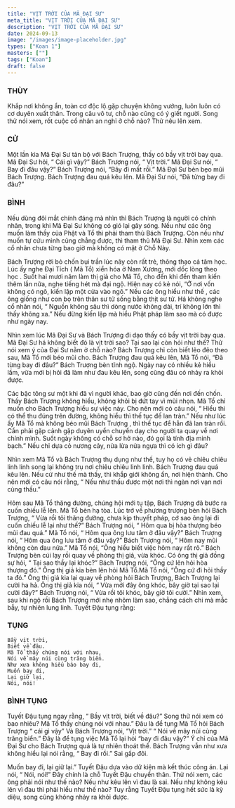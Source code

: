 ```yaml
---
title: "VỊT TRỜI CỦA MÃ ĐẠI SƯ"
meta_title: "VỊT TRỜI CỦA MÃ ĐẠI SƯ"
description: "VỊT TRỜI CỦA MÃ ĐẠI SƯ"
date: 2024-09-13
image: "/images/image-placeholder.jpg"
types: ["Koan 1"]
masters: [""]
tags: ["Koan"]
draft: false
---
```


### THÙY
Khắp nơi không ẩn, toàn cơ độc lộ.gặp chuyện không vướng, luôn luôn có cơ duyên xuất thân. Trong câu vô tư, chỗ nào cũng có ý giết người. Song thử nói xem, rốt cuộc cổ nhân an nghỉ ở chỗ nào? Thử nêu lên xem.


### CỬ
Một lần kia Mã Đại Sư tản bộ với Bách Trượng, thấy có bầy vịt trời bay qua. Mã Đại Sư hỏi, “ Cái gì vậy?” Bách Trượng nói, “ Vịt trời.” Mã Đại Sư nói, “ Bay đi đâu vậy?” Bách Trượng nói, “Bây đi mất rồi.” Mã Đại Sư bèn bẹo mũi Bách Trượng. Bách Trượng đau quá kêu lên. Mã Đại Sư nói, “Đã từng bay đi đâu?”


### BÌNH
Nếu dùng đôi mắt chính đáng mà nhìn thì Bách Trượng là người có chính nhãn, trong khi Mã Đại Sư không có gió lại gây sóng. Nếu như các ông muốn làm thầy của Phật và Tổ thì phải tham thủ Bách Trượng. Còn nếu như muốn tự cứu mình cũng chẳng được, thì tham thủ Mã Đại Sư. Nhìn xem các cổ nhân chưa từng bao giờ mà không có mặt ở Chỗ Này.

Bách Trượng rời bỏ chốn bụi trần lúc nãy còn rất trẻ, thông thạo cả tâm học. Lúc ấy nghe Đại Tích ( Mã Tổ) xiển hóa ở Nam Xương, mới dốc lòng theo học . Suốt hai mươi năm làm thị giả cho Mã Tổ, cho đến khi đến tham kiến thêm lần nữa, nghe tiếng hét mà đại ngộ. Hiện nay có kẻ nói, “Ở nơi vốn không có ngõ, kiến lập một cửa vào ngõ.” Nếu các ông hiểu như thế , các ông giống như con bọ trên thân sư tử sống bằng thịt sư tử. Há không nghe cổ nhân nói, “ Nguồn không sâu thì dòng nước không dài, trí không lớn thì thấy không xa.” Nếu đừng kiến lập mà hiểu Phật pháp làm sao mà có được như ngày nay.

Nhìn xem lúc Mã Đại Sư và Bách Trượng đi dạo thấy có bầy vịt trời bay qua. Mã Đại Sư há không biết đó là vịt trời sao? Tại sao lại còn hỏi như thế? Thử nói xem ý của Đại Sư nằm ở chỗ nào? Bách Trượng chỉ còn biết lẽo đẽo theo sau, Mã Tổ mới béo mũi cho. Bách Trượng đau quá kêu lên, Mã Tổ nói, “Đã từng bay đi đâu?” Bách Trượng bèn tĩnh ngộ. Ngày nay có nhiều kẻ hiểu lầm, vừa mới bị hỏi đã làm như đau kêu lên, song cũng đâu có nhảy ra khỏi được.

Các bậc tông sư một khi đã vì người khác, bao giờ cũng đến nơi đến chốn. Thấy Bách Trượng không hiểu, không khỏi bị đứt tay vì mũi nhọn. Mã Tổ chỉ muốn cho Bách Trượng hiểu sự việc này. Cho nên mới có câu nói, “ Hiểu thì có thể thu đúng trên đường, không hiểu thì thế tục đế lan tràn.” Nếu như lúc ấy Mã Tổ mà không béo mũi Bách Trượng , thì thế tục để hẳn đã lan tràn rồi. Cần phải gặp cảnh gặp duyên uyển chuyển dạy cho người ta quay về nơi chính mình. Suốt ngày không có chỗ sơ hở nào, đó gọi là tính địa minh bạch.” Nếu chỉ dựa cỏ nương cây, nửa lừa nửa ngựa thì có ích gì đâu?

Nhìn xem Mã Tổ và Bách Trượng thụ dụng như thế, tuy họ có vẻ chiêu chiêu linh linh song lại không trụ nơi chiêu chiêu linh linh. Bách Trượng đau quá kêu lên. Nếu cứ như thế mà thấy, thì khắp giới không ẩn, nơi hiện thành. Cho nên mới có câu nói rằng, “ Nếu như thấu được một nơi thì ngàn nơi vạn nơi cùng thấu.”

Hôm sau Mã Tổ thăng đường, chúng hội mới tụ tập, Bách Trượng đã bước ra cuốn chiếu lễ lên. Mã Tổ bèn hạ tòa. Lúc trở về phương trượng bèn hỏi Bách Trượng, “ Vừa rồi tôi thăng đường, chưa kịp thuyết pháp, cớ sao ông lại đi cuốn chiếu lễ lại như thế?” Bách Trượng nói, “ Hôm qua bị hòa thượng béo mũi đau quá.” Mã Tổ nói, “ Hôm qua ông lưu tâm ở đâu vậy?” Bách Trượng nói, “ Hôm qua ông lưu tâm ở đâu vậy?” Bách Trượng nói, “ Hôm nay mũi không còn đau nữa.” Mã Tổ nói, “Ông hiểu biết việc hôm nay rất rõ.” Bách Trượng bèn cúi lạy rồi quay về phòng thị giả, vừa khóc. Có ông thị giả đồng sự hỏi, “ Tại sao thầy lại khóc?” Bách Trượng nói, “Ông cứ lên hỏi hòa thượng đó.” Ông thị giả kia bèn lên hỏi Mã Tổ.Mã Tổ nói, “Ông cứ đi hỏi thầy ta đó.” Ông thị giả kia lại quay về phòng hỏi Bách Trượng, Bách Trượng lại cười ha hả. Ông thị giả kia nói, “ Vừa mới đây ông khóc, bây giờ tại sao lại cười đây?” Bách Trượng nói, “ Vừa rồi tôi khóc, bây giờ tôi cười.” Nhìn xem, sau khi ngộ rồi Bách Trượng mới nhẹ nhõm làm sao, chẳng cách chi mà mắc bẫy, tự nhiên lung linh. Tuyết Đậu tụng rằng:

### TỤNG
```
Bầy vịt trời,
Biết về đâu.
Mã Tổ thấy chúng nói với nhau,
Nói về mây núi cùng trăng biển.
Như xưa không hiểu bảo bay đi,
Muốn bay đi,
Lại giữ lại,
Nói, nói!
```
### BÌNH TỤNG
Tuyết Đậu tụng ngay rằng, “ Bầy vịt trời, biết về đâu?” Song thử nói xem có bao nhiêu? Mã Tổ thấy chúng nói với nhau.” Đâu là để tụng Mã Tổ hỏi Bách Trượng “ cái gì vậy” Và Bách Trượng nói, “Vịt trời.” “ Nói về mây núi cùng trăng biển.” Đây là để tụng việc Mã Tổ lại hỏi “bay đi đâu vậy?” Ý chỉ của Mã Đại Sư cho Bách Trượng quá là tự nhiên thoát thể. Bách Trượng vẫn như xưa không hiểu lại nói rằng, “ Bay đi rồi.” Sai gấp đôi.

Muốn bay đi, lại giữ lại.” Tuyết Đậu dựa vào dữ kiện mà kết thúc công án. Lại nói, “ Nói, nói!” Đây chính là chỗ Tuyết Đậu chuyển thân. Thử nói xem, các ông phải nói như thế nào? Nếu như kêu lên vì đau là sai. Nếu như không kêu lên vì đau thì phải hiểu như thế nào? Tuy rằng Tuyết Đậu tụng hết sức là kỳ diệu, song cũng không nhảy ra khỏi được.



